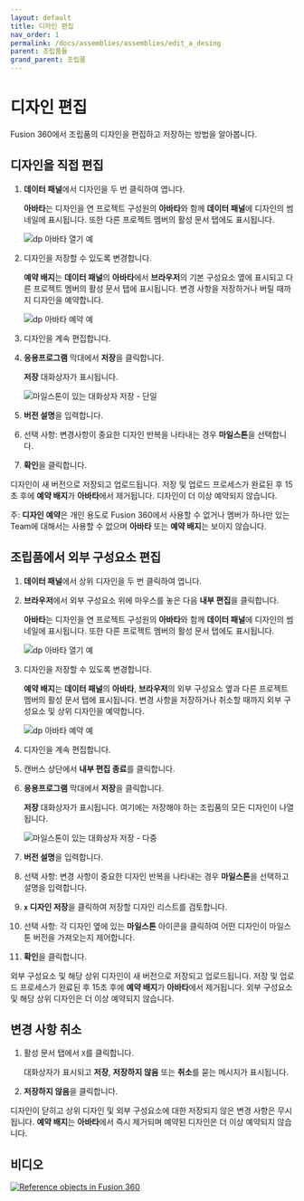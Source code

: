 ```yaml
---
layout: default
title: 디자인 편집
nav_order: 1
permalink: /docs/assemblies/assemblies/edit_a_desing
parent: 조립품들
grand_parent: 조립품
---
```

디자인 편집
======

Fusion 360에서 조립품의 디자인을 편집하고 저장하는 방법을 알아봅니다.

디자인을 직접 편집
----------

1.  **데이터 패널**에서 디자인을 두 번 클릭하여 엽니다.
    
    **아바타**는 디자인을 연 프로젝트 구성원의 **아바타**와 함께 **데이터 패널**에 디자인의 썸네일에 표시됩니다. 또한 다른 프로젝트 멤버의 활성 문서 탭에도 표시됩니다.
    
    ![dp 아바타 열기 예](https://help.autodesk.com/cloudhelp/KOR/Fusion-Assemble/images/example/design-reservation-dp-avatar-open.png)
    
2.  디자인을 저장할 수 있도록 변경합니다.
    
    **예약 배지**는 **데이터 패널**의 **아바타**에서 **브라우저**의 기본 구성요소 옆에 표시되고 다른 프로젝트 멤버의 활성 문서 탭에 표시됩니다. 변경 사항을 저장하거나 버릴 때까지 디자인을 예약합니다.
    
    ![dp 아바타 예약 예](https://help.autodesk.com/cloudhelp/KOR/Fusion-Assemble/images/example/design-reservation-dp-avatar-reserved.png)
    
3.  디자인을 계속 편집합니다.
    
4.  **응용프로그램** 막대에서 **저장**을 클릭합니다.
    
    **저장** 대화상자가 표시됩니다.
    
    ![마일스톤이 있는 대화상자 저장 - 단일](https://help.autodesk.com/cloudhelp/KOR/Fusion-Assemble/images/dialog/save-single.png)
    
5.  **버전 설명**을 입력합니다.
    
6.  선택 사항: 변경사항이 중요한 디자인 반복을 나타내는 경우 **마일스톤**을 선택합니다.
    
7.  **확인**을 클릭합니다.
    

디자인이 새 버전으로 저장되고 업로드됩니다. 저장 및 업로드 프로세스가 완료된 후 15초 후에 **예약 배지**가 **아바타**에서 제거됩니다. 디자인이 더 이상 예약되지 않습니다.

주: **디자인 예약**은 개인 용도로 Fusion 360에서 사용할 수 없거나 멤버가 하나만 있는 Team에 대해서는 사용할 수 없으며 **아바타** 또는 **예약 배지**는 보이지 않습니다.

조립품에서 외부 구성요소 편집
----------------

1.  **데이터 패널**에서 상위 디자인을 두 번 클릭하여 엽니다.
    
2.  **브라우저**에서 외부 구성요소 위에 마우스를 놓은 다음 **내부 편집**을 클릭합니다.
    
    **아바타**는 디자인을 연 프로젝트 구성원의 **아바타**와 함께 **데이터 패널**에 디자인의 썸네일에 표시됩니다. 또한 다른 프로젝트 멤버의 활성 문서 탭에도 표시됩니다.
    
    ![dp 아바타 열기 예](https://help.autodesk.com/cloudhelp/KOR/Fusion-Assemble/images/example/design-reservation-dp-avatar-open.png)
    
3.  디자인을 저장할 수 있도록 변경합니다.
    
    **예약 배지**는 **데이터 패널**의 **아바타**, **브라우저**의 외부 구성요소 옆과 다른 프로젝트 멤버의 활성 문서 탭에 표시됩니다. 변경 사항을 저장하거나 취소할 때까지 외부 구성요소 및 상위 디자인을 예약합니다.
    
    ![dp 아바타 예약 예](https://help.autodesk.com/cloudhelp/KOR/Fusion-Assemble/images/example/design-reservation-dp-avatar-reserved.png)
    
4.  디자인을 계속 편집합니다.
    
5.  캔버스 상단에서 **내부 편집 종료**를 클릭합니다.
    
6.  **응용프로그램** 막대에서 **저장**을 클릭합니다.
    
    **저장** 대화상자가 표시됩니다. 여기에는 저장해야 하는 조립품의 모든 디자인이 나열됩니다.
    
    ![마일스톤이 있는 대화상자 저장 - 다중](https://help.autodesk.com/cloudhelp/KOR/Fusion-Assemble/images/dialog/save-multiple.png)
    
7.  **버전 설명**을 입력합니다.
    
8.  선택 사항: 변경 사항이 중요한 디자인 반복을 나타내는 경우 **마일스톤**을 선택하고 설명을 입력합니다.
    
9.  **`x` 디자인 저장**을 클릭하여 저장할 디자인 리스트를 검토합니다.
    
10.  선택 사항: 각 디자인 옆에 있는 **마일스톤** 아이콘을 클릭하여 어떤 디자인이 마일스톤 버전을 가져오는지 제어합니다.
    
11.  **확인**을 클릭합니다.
    

외부 구성요소 및 해당 상위 디자인이 새 버전으로 저장되고 업로드됩니다. 저장 및 업로드 프로세스가 완료된 후 15초 후에 **예약 배지**가 **아바타**에서 제거됩니다. 외부 구성요소 및 해당 상위 디자인은 더 이상 예약되지 않습니다.

변경 사항 취소
--------

1.  활성 문서 탭에서 `X`를 클릭합니다.
    
    대화상자가 표시되고 **저장**, **저장하지 않음** 또는 **취소**를 묻는 메시지가 표시됩니다.
    
2.  **저장하지 않음**을 클릭합니다.
    

디자인이 닫히고 상위 디자인 및 외부 구성요소에 대한 저장되지 않은 변경 사항은 무시됩니다. **예약 배지**는 **아바타**에서 즉시 제거되며 예약된 디자인은 더 이상 예약되지 않습니다.

비디오
---

[![Reference objects in Fusion 360](https://embed-ssl.wistia.com/deliveries/9b0321e235b3a66f6d7cc769cdeafcf6.jpg?image_play_button_size=2x&amp;image_crop_resized=960x540&amp;image_play_button=1&amp;image_play_button_color=000000e0)](https://help.autodesk.com/view/NINVFUS/KOR/?guid=ASM-EDIT-DESIGN&amp;wvideo=cz7e3010ci)
